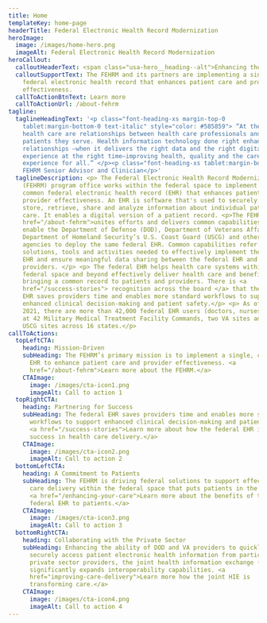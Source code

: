 ```yaml
---
title: Home
templateKey: home-page
headerTitle: Federal Electronic Health Record Modernization
heroImage:
  image: /images/home-hero.png
  imageAlt: Federal Electronic Health Record Modernization
heroCallout:
  calloutHeaderText: <span class="usa-hero__heading--alt">Enhancing the Care Experience</span>
  calloutSupportText: The FEHRM and its partners are implementing a single, common
    federal electronic health record that enhances patient care and provider
    effectiveness.
  callToActionBtnText: Learn more
  callToActionUrl: /about-fehrm
tagline:
  taglineHeadingText: '<p class="font-heading-xs margin-top-0
    tablet:margin-bottom-0 text-italic" style="color: #585859"> “At the heart of
    health care are relationships between health care professionals and the
    patients they serve. Health information technology done right enhances those
    relationships —when it delivers the right data and the right digital
    experience at the right time—improving health, quality and the care
    experience for all.” </p><p class="font-heading-xs tablet:margin-bottom-0">–
    FEHRM Senior Advisor and Clinician</p>'
  taglineDescription: <p> The Federal Electronic Health Record Modernization
    (FEHRM) program office works within the federal space to implement a single,
    common federal electronic health record (EHR) that enhances patient care and
    provider effectiveness. An EHR is software that's used to securely document,
    store, retrieve, share and analyze information about individual patient
    care. It enables a digital version of a patient record. <p>The FEHRM <a
    href="/about-fehrm">unites efforts and delivers common capabilities</a> that
    enable the Department of Defense (DOD), Department of Veterans Affairs (VA),
    Department of Homeland Security’s U.S. Coast Guard (USCG) and other federal
    agencies to deploy the same federal EHR. Common capabilities refer to common
    solutions, tools and activities needed to effectively implement the federal
    EHR and ensure meaningful data sharing between the federal EHR and community
    providers. </p> <p> The federal EHR helps health care systems within the
    federal space and beyond effectively deliver health care and benefits by
    bringing a common record to patients and providers. There is <a
    href="/success-stories"> recognition across the board </a> that the federal
    EHR saves providers time and enables more standard workflows to support
    enhanced clinical decision-making and patient safety.</p> <p> As of April
    2021, there are more than 42,000 federal EHR users (doctors, nurses, etc.)
    at 42 Military Medical Treatment Facility Commands, two VA sites and four
    USCG sites across 16 states.</p>
callToActions:
  topLeftCTA:
    heading: Mission-Driven
    subHeading: The FEHRM’s primary mission is to implement a single, common federal
      EHR to enhance patient care and provider effectiveness. <a
      href="/about-fehrm">Learn more about the FEHRM.</a>
    CTAImage:
      image: /images/cta-icon1.png
      imageAlt: Call to action 1
  topRightCTA:
    heading: Partnering for Success
    subHeading: The federal EHR saves providers time and enables more standard
      workflows to support enhanced clinical decision-making and patient safety.
      <a href="/success-stories">Learn more about how the federal EHR is driving
      success in health care delivery.</a>
    CTAImage:
      image: /images/cta-icon2.png
      imageAlt: Call to action 2
  bottomLeftCTA:
    heading: A Commitment to Patients
    subHeading: The FEHRM is driving federal solutions to support effective health
      care delivery within the federal space that puts patients in the center.
      <a href="/enhancing-your-care">Learn more about the benefits of the
      federal EHR to patients.</a>
    CTAImage:
      image: /images/cta-icon3.png
      imageAlt: Call to action 3
  bottomRightCTA:
    heading: Collaborating with the Private Sector
    subHeading: Enhancing the ability of DOD and VA providers to quickly and
      securely access patient electronic health information from participating
      private sector providers, the joint health information exchange (HIE)
      significantly expands interoperability capabilities. <a
      href="improving-care-delivery">Learn more how the joint HIE is
      transforming care.</a>
    CTAImage:
      image: /images/cta-icon4.png
      imageAlt: Call to action 4
---
```

